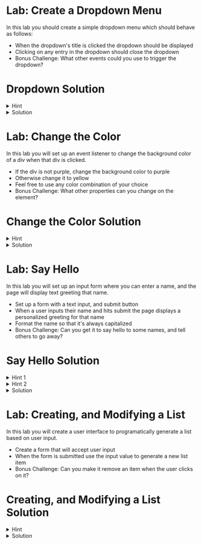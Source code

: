 # Lab: Create a Dropdown Menu

In this lab you should create a simple dropdown menu which should behave as follows:

- When the dropdown's title is clicked the dropdown should be displayed
- Clicking on any entry in the dropdown should close the dropdown
- Bonus Challenge: What other events could you use to trigger the dropdown? 

# Dropdown Solution

<details>
<summary>Hint</summary>
<div>
It is much easier to target elements in JavaScript if you give them an ID or class name in your HTML e.g.

```html
<div id="drop-title">
    Drop Down Menu
  </div>
  <ul id="drop-content" style="display: none;">
    <li class="drop-item">Item 1</li>
    <li class="drop-item">Item 2</li>
    <li class="drop-item">Item 3</li>
    <li class="drop-item">Item 4</li>
  </ul>
```

</div>
</details>

<details>
<summary>Solution</summary>
<div>

  ```html
  <!DOCTYPE html>
  <html lang="en">

  <head>
    <meta charset="UTF-8">
    <meta name="viewport" content="width=device-width, initial-scale=1.0">
    <title>Document</title>
  </head>

  <body>
    <div id="drop-title">
      Drop Down Menu
    </div>
    <ul id="drop-content" style="display: none;">
      <li class="drop-item">Item 1</li>
      <li class="drop-item">Item 2</li>
      <li class="drop-item">Item 3</li>
      <li class="drop-item">Item 4</li>
    </ul>

    <script>
      let title = document.getElementById('drop-container')
      let list = document.getElementById('drop-content')
      let items = document.getElementsByClassName('drop-item')

      title.addEventListener('click', function(event) {
        list.style.display = 'block
      })

      for(let item of items) {
        item.addEventListener('click', function(event) {
          list.style.display = 'none'
        })
      }

    </script>
  </body>
  </html>
  ```

</div>
</details>

# Lab: Change the Color

In this lab you will set up an event listener to change the background color of a div when that div is clicked.

 - If the div is not purple, change the background color to purple
 - Otherwise change it to yellow
 - Feel free to use any color combination of your choice
 - Bonus Challenge: What other properties can you change on the element?

# Change the Color Solution

<details>
<summary>Hint</summary>
<div>

  When an event listener calls a callback function it passes the event as an argument to that function. The event is an object with some useful properties such as the `target`. `event.target` is whatever HTML element triggered the event, so to get the background color of that element you can say `event.target.style.backgroundColor`.

</div>
</details>

<details>
<summary>Solution</summary>
<div>

  ```html
  <!DOCTYPE html>
  <html lang="en">

  <head>
    <meta charset="UTF-8">
    <meta name="viewport" content="width=device-width, initial-scale=1.0">
    <title>Document</title>
  </head>

  <body>
    <div id="colorful">
      Change my Background!
    </div>

    <script>
      let colorful = document.getElementById('colorful')

      function changeColor(event) {
        if(event.target.style.backgroundColor === "purple") {
          console.log(event.target)
          event.target.style.backgroundColor = 'yellow'
        } else {
          console.log(event.target)
          event.target.style.backgroundColor  = 'purple'
        }
      }

      colorful.addEventListener('click', changeColor)

    </script>
  </body>
  </html>
  ```

</div>
</details>

# Lab: Say Hello

In this lab you will set up an input form where you can enter a name, and the page will display text greeting that name.

  - Set up a form with a text input, and submit button
  - When a user inputs their name and hits submit the page displays a personalized greeting for that name
  -  Format the name so that it's always capitalized
  - Bonus Challenge: Can you get it to say hello to some names, and tell others to go away?


# Say Hello Solution

<details>
<summary>Hint 1</summary>
<div>

Text inputs have a `value` property which is equal to the text that's currently in the input area. This value comes into JavaScript as a string, and all standard string methods work on it.

</div>
</details>

<details>
<summary>Hint 2</summary>
<div>

When working with forms part of the default `submit` action is to refresh the page, which means you loose any DOM manipulation you might have applied. You can prevent default behaviours from taking place by calling `event.preventDefault()`

</div>
</details>

<details>
<summary>Solution</summary>
<div>

```html
<!DOCTYPE html>
<html lang="en">

<head>
  <meta charset="UTF-8">
  <meta name="viewport" content="width=device-width, initial-scale=1.0">
  <title>Document</title
</head>

<body>
  <form id='name'>
    <input id="name-input" type='text' />
    <input type='submit' />
  </form>

  <h1 id='display'></h1>

  <script>


    let nameForm = document.getElementById('name')
    let nameInput = document.getElementById('name-input')
    let display = document.getElementById('display')

    nameForm.addEventListener('submit', function(event) {
      event.preventDefault()
      let name = nameInput.value
      let formattedName = name[0].toUpperCase() + name.toLowerCase().slice(1)
      display.textContent = "Hello, " + formattedName + "!"
    })
    
  </script>
</body>
</html>
  ```

</div>
</details>

# Lab: Creating, and Modifying a List

In this lab you will create a user interface to programatically generate a list based on user input.

  - Create a form that will accept user input
  - When the form is submitted use the input value to generate a new list item
  - Bonus Challenge: Can you make it remove an item when the user clicks on it?


# Creating, and Modifying a List Solution

<details>
<summary>Hint</summary>
<div>

The `document` object can be used for more than just DOM Queries. It can also be used to create HTML elements through the `document.createElement` method, which takes the element type (e.g. 'li', 'div', 'p', etc.) as an argument when it is called. You can insert these elements into your document by targeting an element with a DOM query, and calling the `appendChild` method on it passing the element you just created as an argument

```js
let target = document.getElementById('parent-node')
let childElement = document.createElement('li')

target.appendChild(childElement)
```

</div>
</details>

<details>
<summary>Solution</summary>
<div>

  ```html
  <!DOCTYPE html>
  <html lang="en">

  <head>
    <meta charset="UTF-8">
    <meta name="viewport" content="width=device-width, initial-scale=1.0">
    <title>Document</title>
  </head>

  <body>
    <form id='items'>
      <input id="item-input" type='text' />
      <input type='submit' />
    </form>

    <ul id='display'></ul>

    <script>


      let itemForm = document.getElementById('items')
      let itemInput = document.getElementById('item-input')
      let display = document.getElementById('display')

      itemForm.addEventListener('submit', function(event) {
        event.preventDefault()
        let item = document.createElement('li')
        item.textContent = itemInput.value

        display.appendChild(item)
        
      })

    </script>
  </body>
  </html>
  ```

</div>
</details>